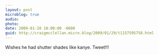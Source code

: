 ```yaml
---
layout: post
microblog: true
audio: 
photo: 
date: 2009-01-28 18:00:00 -0600
guid: http://craigmcclellan.micro.blog/2009/01/29/t1157595758.html
---
```

Wishes he had shutter shades like kanye. Tweet!!!
